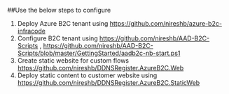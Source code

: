 ##Use the below steps to configure

1. Deploy Azure B2C tenant using https://github.com/nireshb/azure-b2c-infracode
2. Configure B2C tenant using https://github.com/nireshb/AAD-B2C-Scripts ,
   https://github.com/nireshb/AAD-B2C-Scripts/blob/master/GettingStarted/aadb2c-nb-start.ps1
3. Create static website for custom flows https://github.com/nireshb/DDNSRegister.AzureB2C.Web
4. Deploy static content to customer website using https://github.com/nireshb/DDNSRegister.AzureB2C.StaticWeb
